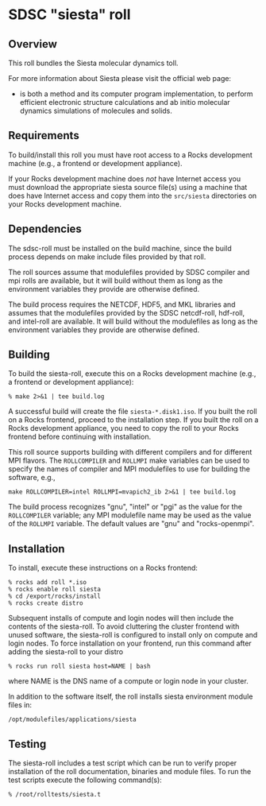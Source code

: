 # SDSC "siesta" roll

## Overview

This roll bundles the Siesta molecular dynamics toll.

For more information about Siesta please visit the official web page:

- <a href="www.icmab.es/siesta/‎" target="_blank"></a> is both a method and its computer program implementation, to perform efficient electronic structure
calculations and ab initio molecular dynamics simulations of molecules and
solids.


## Requirements

To build/install this roll you must have root access to a Rocks development
machine (e.g., a frontend or development appliance).

If your Rocks development machine does *not* have Internet access you must
download the appropriate siesta source file(s) using a machine that does
have Internet access and copy them into the `src/siesta` directories on your
Rocks development machine.


## Dependencies

The sdsc-roll must be installed on the build machine, since the build process
depends on make include files provided by that roll.

The roll sources assume that modulefiles provided by SDSC compiler and mpi
rolls are available, but it will build without them as long as the environment
variables they provide are otherwise defined.

The build process requires the NETCDF, HDF5, and MKL libraries and assumes that
the modulefiles provided by the SDSC netcdf-roll, hdf-roll, and intel-roll
are available.  It will build without the modulefiles as long as the
environment variables they provide are otherwise defined.


## Building

To build the siesta-roll, execute this on a Rocks development
machine (e.g., a frontend or development appliance):

```shell
% make 2>&1 | tee build.log
```

A successful build will create the file `siesta-*.disk1.iso`.  If you built the
roll on a Rocks frontend, proceed to the installation step. If you built the
roll on a Rocks development appliance, you need to copy the roll to your Rocks
frontend before continuing with installation.

This roll source supports building with different compilers and for different
MPI flavors.  The `ROLLCOMPILER` and `ROLLMPI` make variables can be used to
specify the names of compiler and MPI modulefiles to use for building the
software, e.g.,

```shell
make ROLLCOMPILER=intel ROLLMPI=mvapich2_ib 2>&1 | tee build.log
```

The build process recognizes "gnu", "intel" or "pgi" as the value for the
`ROLLCOMPILER` variable; any MPI modulefile name may be used as the value of
the `ROLLMPI` variable.  The default values are "gnu" and "rocks-openmpi".


## Installation

To install, execute these instructions on a Rocks frontend:

```shell
% rocks add roll *.iso
% rocks enable roll siesta
% cd /export/rocks/install
% rocks create distro
```

Subsequent installs of compute and login nodes will then include the contents
of the siesta-roll.  To avoid cluttering the cluster frontend with unused
software, the siesta-roll is configured to install only on compute and
login nodes. To force installation on your frontend, run this command after
adding the siesta-roll to your distro

```shell
% rocks run roll siesta host=NAME | bash
```

where NAME is the DNS name of a compute or login node in your cluster.

In addition to the software itself, the roll installs siesta environment
module files in:

```shell
/opt/modulefiles/applications/siesta
```


## Testing

The siesta-roll includes a test script which can be run to verify proper
installation of the roll documentation, binaries and module files. To
run the test scripts execute the following command(s):

```shell
% /root/rolltests/siesta.t 
```
